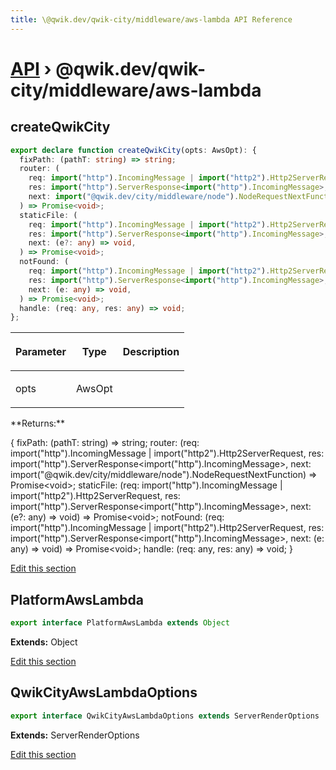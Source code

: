 ```yaml
---
title: \@qwik.dev/qwik-city/middleware/aws-lambda API Reference
---
```


# [API](/api) &rsaquo; @qwik.dev/qwik-city/middleware/aws-lambda

## createQwikCity

```typescript
export declare function createQwikCity(opts: AwsOpt): {
  fixPath: (pathT: string) => string;
  router: (
    req: import("http").IncomingMessage | import("http2").Http2ServerRequest,
    res: import("http").ServerResponse<import("http").IncomingMessage>,
    next: import("@qwik.dev/city/middleware/node").NodeRequestNextFunction,
  ) => Promise<void>;
  staticFile: (
    req: import("http").IncomingMessage | import("http2").Http2ServerRequest,
    res: import("http").ServerResponse<import("http").IncomingMessage>,
    next: (e?: any) => void,
  ) => Promise<void>;
  notFound: (
    req: import("http").IncomingMessage | import("http2").Http2ServerRequest,
    res: import("http").ServerResponse<import("http").IncomingMessage>,
    next: (e: any) => void,
  ) => Promise<void>;
  handle: (req: any, res: any) => void;
};
```

<table><thead><tr><th>

Parameter

</th><th>

Type

</th><th>

Description

</th></tr></thead>
<tbody><tr><td>

opts

</td><td>

AwsOpt

</td><td>

</td></tr>
</tbody></table>
**Returns:**

{ fixPath: (pathT: string) =&gt; string; router: (req: import("http").IncomingMessage \| import("http2").Http2ServerRequest, res: import("http").ServerResponse&lt;import("http").IncomingMessage&gt;, next: import("@qwik.dev/city/middleware/node").NodeRequestNextFunction) =&gt; Promise&lt;void&gt;; staticFile: (req: import("http").IncomingMessage \| import("http2").Http2ServerRequest, res: import("http").ServerResponse&lt;import("http").IncomingMessage&gt;, next: (e?: any) =&gt; void) =&gt; Promise&lt;void&gt;; notFound: (req: import("http").IncomingMessage \| import("http2").Http2ServerRequest, res: import("http").ServerResponse&lt;import("http").IncomingMessage&gt;, next: (e: any) =&gt; void) =&gt; Promise&lt;void&gt;; handle: (req: any, res: any) =&gt; void; }

[Edit this section](https://github.com/QwikDev/qwik/tree/main/packages/qwik-city/src/middleware/aws-lambda/index.ts)

## PlatformAwsLambda

```typescript
export interface PlatformAwsLambda extends Object
```

**Extends:** Object

[Edit this section](https://github.com/QwikDev/qwik/tree/main/packages/qwik-city/src/middleware/aws-lambda/index.ts)

## QwikCityAwsLambdaOptions

```typescript
export interface QwikCityAwsLambdaOptions extends ServerRenderOptions
```

**Extends:** ServerRenderOptions

[Edit this section](https://github.com/QwikDev/qwik/tree/main/packages/qwik-city/src/middleware/aws-lambda/index.ts)
